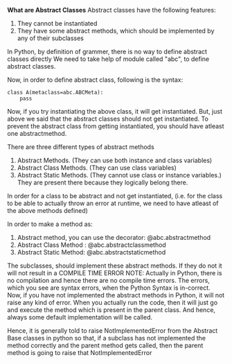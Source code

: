 **What are Abstract Classes**
Abstract classes have the following features:
1. They cannot be instantiated
2. They have some abstract methods, which should be implemented by any of their subclasses

In Python, by definition of grammer, there is no way to define abstract classes directly
We need to take help of module called "abc", to define abstract classes.

Now, in order to define abstract class, following is the syntax:

    class A(metaclass=abc.ABCMeta):
        pass

Now, if you try instantiating the above class, it will get instantiated. 
But, just above we said that the abstract classes should not get instantiated.
To prevent the abstract class from getting instantiated, you should have atleast one abstractmethod.

There are three different types of abstract methods
1. Abstract Methods. (They can use both instance and class variables)
2. Abstract Class Methods. (They can use class variables)
3. Abstract Static Methods. (They cannot use class or instance variables.) They are
   present there because they logically belong there. 

In order for a class to be abstract and not get instantiated, (i.e. for the class to be able to actually throw an error
at runtime, we need to have atleast of the above methods defined)

In order to make a method as:
1. Abstract method, you can use the decorator: @abc.abstractmethod
2. Abstract Class Method : @abc.abstractclassmethod
3. Abstract Static Method: @abc.abstractstaticmethod

The subclasses, should implement these abstract methods. If they do not it will not result in a COMPILE TIME ERROR
NOTE: Actually in Python, there is no compilation and hence there are no compile time errors. The errors,
which you see are syntax errors, when the Python Syntax is in-correct. 
Now, if you have not implemented the abstract methods in Python, it will not raise any kind of error.
When you actually run the code, then it will just go and execute the method which is present in the parent class.
And hence, always some default implementation will be called.

Hence, it is generally told to raise NotImplementedError from the Abstract Base classes in python so that, if a 
subclass has not implemented the method correctly and the parent method gets called, then the parent method
is going to raise that NotImplementedError
   